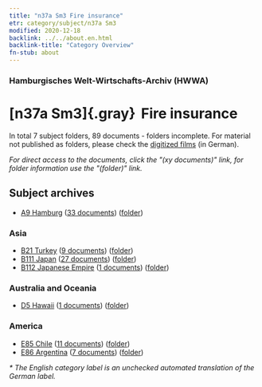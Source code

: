 ```yaml
---
title: "n37a Sm3 Fire insurance"
etr: category/subject/n37a Sm3
modified: 2020-12-18
backlink: ../../about.en.html
backlink-title: "Category Overview"
fn-stub: about
---
```


### Hamburgisches Welt-Wirtschafts-Archiv (HWWA)
# [n37a Sm3]{.gray}&#8201; Fire insurance&#160; 





In total 7 subject folders, 89 documents - folders incomplete.
For material not published as folders, please check the [digitized films](/film/h1_sh) (in German).

_For direct access to the documents, click the "(xy documents)" link, for folder information use the "(folder)" link._

## Subject archives


- [A9 Hamburg](../../../geo/about.en.html#A9) (<a href="https://dfg-viewer.de/show/?tx_dlf[id]=https://pm20.zbw.eu/mets/sh/1409xx/140905/1457xx/145735/public.mets.en.xml" target="_blank">33 documents</a>) ([folder](http://purl.org/pressemappe20/folder/sh/140905,145735))

### Asia

- [B21 Turkey](../../../geo/about.en.html#B21) (<a href="https://dfg-viewer.de/show/?tx_dlf[id]=https://pm20.zbw.eu/mets/sh/1411xx/141111/1457xx/145735/public.mets.en.xml" target="_blank">9 documents</a>) ([folder](http://purl.org/pressemappe20/folder/sh/141111,145735))
- [B111 Japan](../../../geo/about.en.html#B111) (<a href="https://dfg-viewer.de/show/?tx_dlf[id]=https://pm20.zbw.eu/mets/sh/1412xx/141272/1457xx/145735/public.mets.en.xml" target="_blank">27 documents</a>) ([folder](http://purl.org/pressemappe20/folder/sh/141272,145735))
- [B112 Japanese Empire](../../../geo/about.en.html#B112) (<a href="https://dfg-viewer.de/show/?tx_dlf[id]=https://pm20.zbw.eu/mets/sh/1412xx/141273/1457xx/145735/public.mets.en.xml" target="_blank">1 documents</a>) ([folder](http://purl.org/pressemappe20/folder/sh/141273,145735))

### Australia and Oceania

- [D5 Hawaii](../../../geo/about.en.html#D5) (<a href="https://dfg-viewer.de/show/?tx_dlf[id]=https://pm20.zbw.eu/mets/sh/1415xx/141595/1457xx/145735/public.mets.en.xml" target="_blank">1 documents</a>) ([folder](http://purl.org/pressemappe20/folder/sh/141595,145735))

### America

- [E85 Chile](../../../geo/about.en.html#E85) (<a href="https://dfg-viewer.de/show/?tx_dlf[id]=https://pm20.zbw.eu/mets/sh/1416xx/141691/1457xx/145735/public.mets.en.xml" target="_blank">11 documents</a>) ([folder](http://purl.org/pressemappe20/folder/sh/141691,145735))
- [E86 Argentina](../../../geo/about.en.html#E86) (<a href="https://dfg-viewer.de/show/?tx_dlf[id]=https://pm20.zbw.eu/mets/sh/1416xx/141692/1457xx/145735/public.mets.en.xml" target="_blank">7 documents</a>) ([folder](http://purl.org/pressemappe20/folder/sh/141692,145735))


_* The English category label is an unchecked automated translation of the German label._


